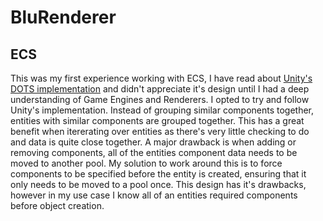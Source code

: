 # BluRenderer
 
## ECS 
This was my first experience working with ECS, I have read about [Unity's DOTS implementation](https://unity.com/dots) and didn't appreciate it's design until I had a deep understanding of Game Engines and Renderers.
I opted to try and follow Unity's implementation. Instead of grouping similar components together, entities with similar components are grouped together. This has a great benefit when itererating over entities as there's very little checking to do and data is quite close together. A major drawback is when adding or removing components, all of the entities component data needs to be moved to another pool. My solution to work around this is to force components to be specified before the entity is created, ensuring that it only needs to be moved to a pool once. This design has it's drawbacks, however in my use case I know all of an entities required components before object creation.  
